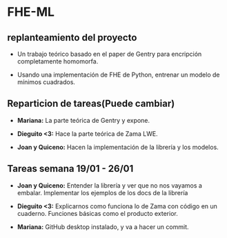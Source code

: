 # FHE-ML
## replanteamiento del proyecto
- Un trabajo teórico basado en el paper de Gentry para encripción completamente
homomorfa. 

- Usando una implementación de FHE de Python, entrenar un modelo de mínimos
cuadrados.

## Reparticion de tareas(Puede cambiar)
- __Mariana:__ La parte teórica de Gentry y expone.
  
- __Dieguito <3:__ Hace la parte teórica de Zama LWE.
  
- __Joan y Quiceno:__ Hacen la implementación de la librería y los modelos.
  
## Tareas semana 19/01 - 26/01
- __Joan y Quiceno:__ Entender la librería y ver que no nos vayamos a embalar. 
Implementar los ejemplos de los docs de la librería

- __Dieguito <3:__ Explicarnos como funciona lo de Zama con código en un cuaderno.
Funciones básicas como el producto exterior.

- __Mariana:__ GitHub desktop instalado, y va a hacer un commit.
